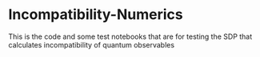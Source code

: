 # Incompatibility-Numerics
This is the code and some test notebooks that are for testing the SDP that calculates incompatibility of quantum observables
